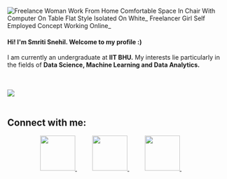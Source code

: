 ![Freelance Woman Work From Home Comfortable Space In Chair With Computer On Table Flat Style Isolated On White_ Freelancer Girl Self Employed Concept Working Online_](https://user-images.githubusercontent.com/68649921/120010859-462d4300-bffb-11eb-9d92-78f133417384.png)

#### Hi! I'm Smriti Snehil.  Welcome to my profile :)
I am currently an undergraduate at **IIT BHU.** My interests lie particularly in the fields of **Data Science, Machine Learning and Data Analytics.** 

<br>
<br>

<a>
  <img align="center" src="https://github-readme-stats.vercel.app/api?username=Smriti04501&hide=stars&count_private=true&show_icons=true&bg_color=0.50,000000,404040&text_color=ffffff&title_color=04ba29&icon_color=04ba29" />
</a>

<br>
<br>

## Connect with me: 
<p align="center">
 <a href="https://www.linkedin.com/in/smriti-snehil-994348194/">
  <img src="https://user-images.githubusercontent.com/65956313/112430243-e056dd80-8d63-11eb-9d9a-ce587eea6a39.png" width="80px" height="80px"/>
 </a>
 &nbsp;&nbsp;&nbsp;&nbsp;&nbsp;&nbsp;&nbsp;&nbsp;
 <a href="mailto:snehilsmriti@gmail.com">
  <img src="https://user-images.githubusercontent.com/65956313/112430446-2ca21d80-8d64-11eb-9221-c38156fcd855.png" width="80px" height="80px"/>
 </a>
  &nbsp;&nbsp;&nbsp;&nbsp;&nbsp;&nbsp;&nbsp;&nbsp;
 <a href="https://github.com/Smriti04501">
  <img src="https://user-images.githubusercontent.com/65956313/112430672-77239a00-8d64-11eb-8c75-c893fc5a2e5b.png" width="80px" height="80px"/>
 </a>
  &nbsp;&nbsp;&nbsp;&nbsp;&nbsp;&nbsp;&nbsp;&nbsp;
</p>


<!--
**Smriti04501/Smriti04501** is a ✨ _special_ ✨ repository because its `README.md` (this file) appears on your GitHub profile.

Here are some ideas to get you started:

- 🔭 I’m currently working on ...
- 🌱 I’m currently learning ...
- 👯 I’m looking to collaborate on ...
- 🤔 I’m looking for help with ...
- 💬 Ask me about ...
- 📫 How to reach me: ...
- 😄 Pronouns: ...
- ⚡ Fun fact: ...
-->
